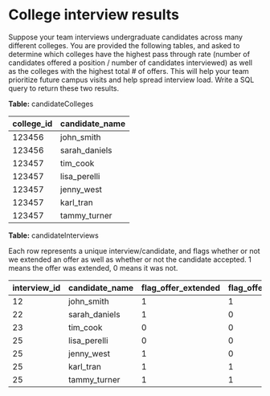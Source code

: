 # College interview results

Suppose your team interviews undergraduate candidates across many different colleges. You are provided the following tables, and asked to determine which colleges have the highest pass through rate (number of candidates offered a position / number of candidates interviewed) as well as the colleges with the highest total # of offers. This will help your team prioritize future campus visits and help spread interview load. Write a SQL query to return these two results.

**Table:** candidateColleges

| college_id | candidate_name |
|------------|----------------|
| 123456 | john_smith |
| 123456 | sarah_daniels |
| 123457 | tim_cook |
| 123457 | lisa_perelli |
| 123457 | jenny_west |
| 123457 | karl_tran |
| 123457 | tammy_turner |

**Table:** candidateInterviews

Each row represents a unique interview/candidate, and flags whether or not we extended an offer as well as whether or not the candidate accepted. 1 means the offer was extended, 0 means it was not.

| interview_id | candidate_name| flag_offer_extended | flag_offer_accepted |
|--------------|---------------|---------------------|---------------------|
| 12 | john_smith | 1 | 1 |
| 22 | sarah_daniels | 1 | 0 |
| 23 | tim_cook | 0 | 0 |
| 25 | lisa_perelli | 0 | 0 |
| 25 | jenny_west | 1 | 0 |
| 25 | karl_tran | 1 | 1 |
| 25 | tammy_turner | 1 | 1 |
